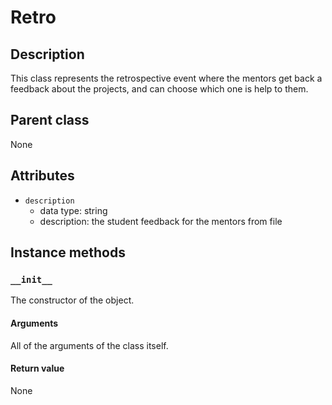 # Retro

## Description
This class represents the retrospective event where the mentors get back a feedback about the projects, and can choose which one is help to them.

## Parent class
None

## Attributes

* ```description```
  * data type: string
  * description: the student feedback for the mentors from file


## Instance methods

### ```__init__```
The constructor of the object.

#### Arguments

All of the arguments of the class itself.

#### Return value
None
